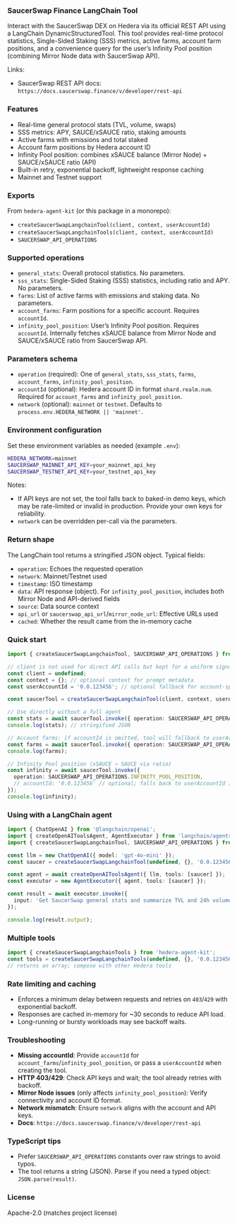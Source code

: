 ### SaucerSwap Finance LangChain Tool

Interact with the SaucerSwap DEX on Hedera via its official REST API using a LangChain DynamicStructuredTool. This tool provides real-time protocol statistics, Single-Sided Staking (SSS) metrics, active farms, account farm positions, and a convenience query for the user’s Infinity Pool position (combining Mirror Node data with SaucerSwap API).

Links:
- SaucerSwap REST API docs: `https://docs.saucerswap.finance/v/developer/rest-api`

### Features
- Real-time general protocol stats (TVL, volume, swaps)
- SSS metrics: APY, SAUCE/xSAUCE ratio, staking amounts
- Active farms with emissions and total staked
- Account farm positions by Hedera account ID
- Infinity Pool position: combines xSAUCE balance (Mirror Node) + SAUCE/xSAUCE ratio (API)
- Built-in retry, exponential backoff, lightweight response caching
- Mainnet and Testnet support

### Exports
From `hedera-agent-kit` (or this package in a monorepo):
- `createSaucerSwapLangchainTool(client, context, userAccountId)`
- `createSaucerSwapLangchainTools(client, context, userAccountId)`
- `SAUCERSWAP_API_OPERATIONS`

### Supported operations
- `general_stats`: Overall protocol statistics. No parameters.
- `sss_stats`: Single-Sided Staking (SSS) statistics, including ratio and APY. No parameters.
- `farms`: List of active farms with emissions and staking data. No parameters.
- `account_farms`: Farm positions for a specific account. Requires `accountId`.
- `infinity_pool_position`: User’s Infinity Pool position. Requires `accountId`. Internally fetches xSAUCE balance from Mirror Node and SAUCE/xSAUCE ratio from SaucerSwap API.

### Parameters schema
- `operation` (required): One of `general_stats`, `sss_stats`, `farms`, `account_farms`, `infinity_pool_position`.
- `accountId` (optional): Hedera account ID in format `shard.realm.num`. Required for `account_farms` and `infinity_pool_position`.
- `network` (optional): `mainnet` or `testnet`. Defaults to `process.env.HEDERA_NETWORK || 'mainnet'`.

### Environment configuration
Set these environment variables as needed (example `.env`):

```bash
HEDERA_NETWORK=mainnet
SAUCERSWAP_MAINNET_API_KEY=your_mainnet_api_key
SAUCERSWAP_TESTNET_API_KEY=your_testnet_api_key
```

Notes:
- If API keys are not set, the tool falls back to baked-in demo keys, which may be rate-limited or invalid in production. Provide your own keys for reliability.
- `network` can be overridden per-call via the parameters.

### Return shape
The LangChain tool returns a stringified JSON object. Typical fields:
- `operation`: Echoes the requested operation
- `network`: Mainnet/Testnet used
- `timestamp`: ISO timestamp
- `data`: API response (object). For `infinity_pool_position`, includes both Mirror Node and API-derived fields
- `source`: Data source context
- `api_url` or `saucerswap_api_url`/`mirror_node_url`: Effective URLs used
- `cached`: Whether the result came from the in-memory cache

### Quick start

```ts
import { createSaucerSwapLangchainTool, SAUCERSWAP_API_OPERATIONS } from 'hedera-agent-kit';

// client is not used for direct API calls but kept for a uniform signature
const client = undefined;
const context = {}; // optional context for prompt metadata
const userAccountId = '0.0.123456'; // optional fallback for account-specific operations

const saucerTool = createSaucerSwapLangchainTool(client, context, userAccountId);

// Use directly without a full agent
const stats = await saucerTool.invoke({ operation: SAUCERSWAP_API_OPERATIONS.GENERAL_STATS });
console.log(stats); // stringified JSON

// Account farms: if accountId is omitted, tool will fallback to userAccountId
const farms = await saucerTool.invoke({ operation: SAUCERSWAP_API_OPERATIONS.ACCOUNT_FARMS });
console.log(farms);

// Infinity Pool position (xSAUCE → SAUCE via ratio)
const infinity = await saucerTool.invoke({
  operation: SAUCERSWAP_API_OPERATIONS.INFINITY_POOL_POSITION,
  // accountId: '0.0.123456' // optional; falls back to userAccountId if omitted
});
console.log(infinity);
```

### Using with a LangChain agent

```ts
import { ChatOpenAI } from '@langchain/openai';
import { createOpenAIToolsAgent, AgentExecutor } from 'langchain/agents';
import { createSaucerSwapLangchainTool, SAUCERSWAP_API_OPERATIONS } from 'hedera-agent-kit';

const llm = new ChatOpenAI({ model: 'gpt-4o-mini' });
const saucer = createSaucerSwapLangchainTool(undefined, {}, '0.0.123456');

const agent = await createOpenAIToolsAgent({ llm, tools: [saucer] });
const executor = new AgentExecutor({ agent, tools: [saucer] });

const result = await executor.invoke({
  input: 'Get SaucerSwap general stats and summarize TVL and 24h volume.'
});

console.log(result.output);
```

### Multiple tools

```ts
import { createSaucerSwapLangchainTools } from 'hedera-agent-kit';
const tools = createSaucerSwapLangchainTools(undefined, {}, '0.0.123456');
// returns an array; compose with other Hedera tools
```

### Rate limiting and caching
- Enforces a minimum delay between requests and retries on `403`/`429` with exponential backoff.
- Responses are cached in-memory for ~30 seconds to reduce API load.
- Long-running or bursty workloads may see backoff waits.

### Troubleshooting
- **Missing accountId**: Provide `accountId` for `account_farms`/`infinity_pool_position`, or pass a `userAccountId` when creating the tool.
- **HTTP 403/429**: Check API keys and wait; the tool already retries with backoff.
- **Mirror Node issues** (only affects `infinity_pool_position`): Verify connectivity and account ID format.
- **Network mismatch**: Ensure `network` aligns with the account and API keys.
- **Docs**: `https://docs.saucerswap.finance/v/developer/rest-api`

### TypeScript tips
- Prefer `SAUCERSWAP_API_OPERATIONS` constants over raw strings to avoid typos.
- The tool returns a string (JSON). Parse if you need a typed object: `JSON.parse(result)`.

### License
Apache-2.0 (matches project license)


